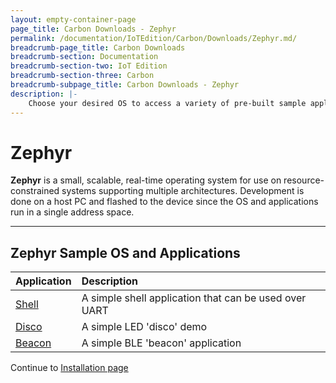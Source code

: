 ```yaml
---
layout: empty-container-page
page_title: Carbon Downloads - Zephyr
permalink: /documentation/IoTEdition/Carbon/Downloads/Zephyr.md/
breadcrumb-page_title: Carbon Downloads
breadcrumb-section: Documentation
breadcrumb-section-two: IoT Edition
breadcrumb-section-three: Carbon
breadcrumb-subpage_title: Carbon Downloads - Zephyr
description: |-
    Choose your desired OS to access a variety of pre-built sample applications. The Carbon comes pre-installed with Zephyr. When future OS become available, they will join the list bellow and include their own set of sample applications for download.
---
```

# Zephyr

**Zephyr** is a small, scalable, real-time operating system for use on resource-constrained systems supporting multiple architectures. Development is done on a host PC and flashed to the device since the OS and applications run in a single address space.

***

## Zephyr Sample OS and Applications

| Application                 | Description                                                                            |
|:----------------------------|:---------------------------------------------------------------------------------------|
| [Shell](http://builds.96boards.org/snapshots/carbon/las16/shell.bin) | A simple shell application that can be used over UART |
| [Disco](http://builds.96boards.org/snapshots/carbon/las16/disco.bin)   | A simple LED 'disco' demo                   |
| [Beacon](http://builds.96boards.org/snapshots/carbon/las16/beacon.bin) | A simple BLE 'beacon' application           |

Continue to [Installation page](../Installation/)
